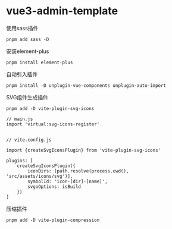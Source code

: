 # vue3-admin-template

使用sass插件

`pnpm add sass -D`

安装element-plus

`pnpm install element-plus`

自动引入插件

`pnpm install -D unplugin-vue-components unplugin-auto-import`

SVG组件生成插件

```
pnpm add -D vite-plugin-svg-icons

// main.js
import 'virtual:svg-icons-register'


// vite.config.js

import {createSvgIconsPlugin} from 'vite-plugin-svg-icons'

plugins: [
    createSvgIconsPlugin({
        iconDirs: [path.resolve(process.cwd(), 'src/assets/icons/svg')],
        symbolId: 'icon-[dir]-[name]',
        svgoOptions: isBuild
    })
]
```

压缩插件

`pnpm add -D vite-plugin-compression`
